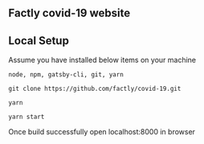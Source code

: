 ## Factly covid-19 website

## Local Setup

Assume you have installed below items on your machine 

```
node, npm, gatsby-cli, git, yarn
```

```
git clone https://github.com/factly/covid-19.git
```

```
yarn 
```

```
yarn start
```

Once build successfully open localhost:8000 in browser
